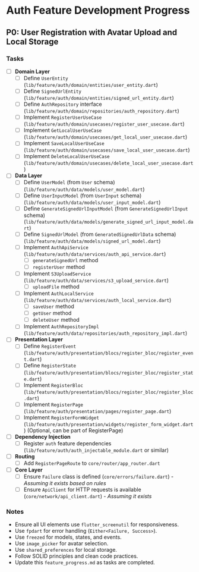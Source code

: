 # Auth Feature Development Progress

## P0: User Registration with Avatar Upload and Local Storage

### Tasks

-   [ ] **Domain Layer**
    -   [ ] Define `UserEntity` (`lib/feature/auth/domain/entities/user_entity.dart`)
    -   [ ] Define `SignedUrlEntity` (`lib/feature/auth/domain/entities/signed_url_entity.dart`)
    -   [ ] Define `AuthRepository` interface (`lib/feature/auth/domain/repositories/auth_repository.dart`)
    -   [ ] Implement `RegisterUserUseCase` (`lib/feature/auth/domain/usecases/register_user_usecase.dart`)
    -   [ ] Implement `GetLocalUserUseCase` (`lib/feature/auth/domain/usecases/get_local_user_usecase.dart`)
    -   [ ] Implement `SaveLocalUserUseCase` (`lib/feature/auth/domain/usecases/save_local_user_usecase.dart`)
    -   [ ] Implement `DeleteLocalUserUseCase` (`lib/feature/auth/domain/usecases/delete_local_user_usecase.dart`)
-   [ ] **Data Layer**
    -   [ ] Define `UserModel` (from `User` schema) (`lib/feature/auth/data/models/user_model.dart`)
    -   [ ] Define `UserInputModel` (from `UserInput` schema) (`lib/feature/auth/data/models/user_input_model.dart`)
    -   [ ] Define `GenerateSignedUrlInputModel` (from `GenerateSignedUrlInput` schema) (`lib/feature/auth/data/models/generate_signed_url_input_model.dart`)
    -   [ ] Define `SignedUrlModel` (from `GeneratedSignedUrlData` schema) (`lib/feature/auth/data/models/signed_url_model.dart`)
    -   [ ] Implement `AuthApiService` (`lib/feature/auth/data/services/auth_api_service.dart`)
        -   [ ] `generateSignedUrl` method
        -   [ ] `registerUser` method
    -   [ ] Implement `S3UploadService` (`lib/feature/auth/data/services/s3_upload_service.dart`)
        -   [ ] `uploadFile` method
    -   [ ] Implement `AuthLocalService` (`lib/feature/auth/data/services/auth_local_service.dart`)
        -   [ ] `saveUser` method
        -   [ ] `getUser` method
        -   [ ] `deleteUser` method
    -   [ ] Implement `AuthRepositoryImpl` (`lib/feature/auth/data/repositories/auth_repository_impl.dart`)
-   [ ] **Presentation Layer**
    -   [ ] Define `RegisterEvent` (`lib/feature/auth/presentation/blocs/register_bloc/register_event.dart`)
    -   [ ] Define `RegisterState` (`lib/feature/auth/presentation/blocs/register_bloc/register_state.dart`)
    -   [ ] Implement `RegisterBloc` (`lib/feature/auth/presentation/blocs/register_bloc/register_bloc.dart`)
    -   [ ] Implement `RegisterPage` (`lib/feature/auth/presentation/pages/register_page.dart`)
    -   [ ] Implement `RegisterFormWidget` (`lib/feature/auth/presentation/widgets/register_form_widget.dart`) (Optional, can be part of RegisterPage)
-   [ ] **Dependency Injection**
    -   [ ] Register `auth` feature dependencies (`lib/feature/auth/auth_injectable_module.dart` or similar)
-   [ ] **Routing**
    -   [ ] Add `RegisterPageRoute` to `core/router/app_router.dart`
-   [ ] **Core Layer**
    -   [ ] Ensure `Failure` class is defined (`core/errors/failure.dart`) - *Assuming it exists based on rules*
    -   [ ] Ensure `ApiClient` for HTTP requests is available (`core/network/api_client.dart`) - *Assuming it exists*

### Notes
- Ensure all UI elements use `flutter_screenutil` for responsiveness.
- Use `fpdart` for error handling (`Either<Failure, Success>`).
- Use `freezed` for models, states, and events.
- Use `image_picker` for avatar selection.
- Use `shared_preferences` for local storage.
- Follow SOLID principles and clean code practices.
- Update this `feature_progress.md` as tasks are completed. 